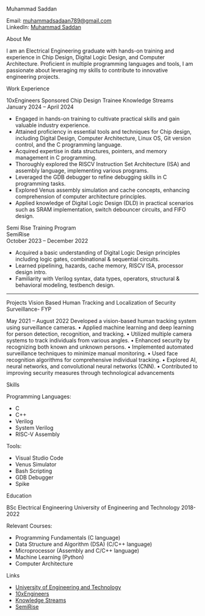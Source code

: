 
Muhammad Saddan

Email: [muhammadsadaan789@gmail.com](mailto:muhammadsadaan789@gmail.com)  
LinkedIn: [Muhammad Saddan](https://www.linkedin.com/in/muhammad-saddan-77b224232/)  


About Me

I am an Electrical Engineering graduate with hands-on training and experience in Chip Design, Digital Logic Design, and Computer Architecture. Proficient in multiple programming languages and tools, I am passionate about leveraging my skills to contribute to innovative engineering projects.



Work Experience

10xEngineers Sponsored Chip Design Trainee
Knowledge Streams  
January 2024 – April 2024

- Engaged in hands-on training to cultivate practical skills and gain valuable industry experience.
- Attained proficiency in essential tools and techniques for Chip design, including Digital Design, Computer Architecture, Linux OS, Git version control, and the C programming language.
- Acquired expertise in data structures, pointers, and memory management in C programming.
- Thoroughly explored the RISCV Instruction Set Architecture (ISA) and assembly language, implementing various programs.
- Leveraged the GDB debugger to refine debugging skills in C programming tasks.
- Explored Venus assembly simulation and cache concepts, enhancing comprehension of computer architecture principles.
- Applied knowledge of Digital Logic Design (DLD) in practical scenarios such as SRAM implementation, switch debouncer circuits, and FIFO design.

Semi Rise Training Program  
SemiRise  
October 2023 – December 2022

- Acquired a basic understanding of Digital Logic Design principles including logic gates, combinational & sequential circuits.
- Learned pipelining, hazards, cache memory, RISCV ISA, processor design intro.
- Familiarity with Verilog syntax, data types, operators, structural & behavioral modeling, testbench design.

---

Projects
Vision Based Human Tracking and Localization of Security Surveillance- FYP

May 2021 – August 2022
Developed a vision-based human tracking system using surveillance cameras.
• Applied machine learning and deep learning for person detection, recognition, and tracking.
• Utilized multiple camera systems to track individuals from various angles.
• Enhanced security by recognizing both known and unknown persons.
• Implemented automated surveillance techniques to minimize manual monitoring.
• Used face recognition algorithms for comprehensive individual tracking.
• Explored AI, neural networks, and convolutional neural networks (CNN).
• Contributed to improving security measures through technological advancements


Skills

Programming Languages:
- C
- C++
- Verilog
- System Verilog
- RISC-V Assembly

Tools: 
- Visual Studio Code
- Venus Simulator
- Bash Scripting
- GDB Debugger
- Spike



Education

BSc Electrical Engineering 
University of Engineering and Technology
2018-2022

Relevant Courses:
- Programming Fundamentals (C language)
- Data Structure and Algorithm (DSA) (C/C++ language)
- Microprocessor (Assembly and C/C++ language)
- Machine Learning (Python)
- Computer Architecture



 Links

- [University of Engineering and Technology](https://www.uet.edu.pk/home/)
- [10xEngineers](https://10xengineers.ai/)
- [Knowledge Streams](https://knowledge.tech/)
- [SemiRise](https://semirise.com/)


